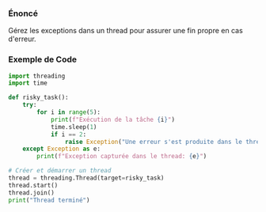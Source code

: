 ### Énoncé

Gérez les exceptions dans un thread pour assurer une fin propre en cas d'erreur.

### Exemple de Code

```python
import threading
import time

def risky_task():
    try:
        for i in range(5):
            print(f"Exécution de la tâche {i}")
            time.sleep(1)
            if i == 2:
                raise Exception("Une erreur s'est produite dans le thread!")
    except Exception as e:
        print(f"Exception capturée dans le thread: {e}")

# Créer et démarrer un thread
thread = threading.Thread(target=risky_task)
thread.start()
thread.join()
print("Thread terminé")
```